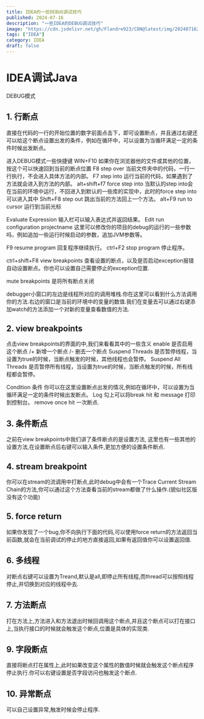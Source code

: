```yaml
---
title: IDEA的一些DEBUG调试技巧
published: 2024-07-16
description: "一些IDEA的DEBUG调试技巧"
image: "https://cdn.jsdelivr.net/gh/Flandre923/CDN@latest/img/20240716210357.png"
tags: ["IDEA"]
category: IDEA
draft: false
---
```


# IDEA调试Java
DEBUG模式


## 1. 行断点
直接在代码的一行的开始位置的数字前面点击下，即可设置断点，并且通过右键还可以给这个断点设置出发的条件，例如在循环中，可以设置为当循环满足一定的条件时候出发断点。

进入DEBUG模式一些快捷键
WIN+F10 如果你在浏览器他的文件或其他的位置，按这个可以快速回到当前的断点位置
F8 step over 当前文件夹中的代码，一行一行执行，不会进入具体方法的内部。
F7 step into 运行当前的代码，如果遇到了方法就会进入到方法的内部。
alt+shift+f7 force step into 当默认的step into会在当前的环境中运行，不回进入到默认的一些库的实现中，此时的force step into 可以进入其中
Shift+F8 step out 跳出当前的方法回上一个方法。
alt+F9 run to cursor 运行到当前光标

Evaluate Expression 输入栏可以输入表达式并返回结果。
Edit run configuration projectname  这里可以修改你的项目的debug的运行的一些参数吗，例如追加一些运行时候启动的参数，追加JVM参数等。

F9 resume program 回复程序继续执行。
ctrl+F2 stop program 停止程序。

ctrl+shift+F8 view breakpoints 查看设置的断点，以及是否启动exception报错自动设置断点。你也可以设置自己需要停止的exception位置.

mute breakpoints 是将所有断点关闭

debugger小窗口的左边是线程所对应的调用堆栈.你在这里可以看到什么方法调用你的方法.右边的窗口是当前的环境中的变量的数值.我们在变量去可以通过右键添加watch的方法添加一个对新的变量查看数值的方法.

## 2. view breakpoints

点击view breakpoints的界面的中,我们来看看其中的一些含义
enable 是否启用这个断点
/+ 新增一个断点
/- 删去一个断点
Suspend Threads 是否暂停线程，当设置为true的时候，当断点触发的时候，其他线程也会暂停。
Suspend All Threads 是否暂停所有线程，当设置为true的时候，当断点触发的时候，所有线程都会暂停。  

Condition 条件 你可以在这里设置断点出发的情况,例如在循环中，可以设置为当循环满足一定的条件时候出发断点。
Log 勾上可以将break hit 和 message 打印到控制台。
remove once hit 一次断点.

## 3. 条件断点

之前在view breakpoints中我们讲了条件断点的是设置方法, 这里也有一些其他的设置方法,在设置断点后右键可以输入条件,更加方便的设置条件断点.

## 4. stream breakpoint

你可以在stream的流调用中打断点,此时debug中会有一个Trace Current Stream Chain的方法,你可以通过这个方法查看当前的stream都做了什么操作.(貌似社区版没有这个功能)

## 5. force return

如果你发现了一个bug,你不向执行下面的代码,可以使用force return的方法返回当前函数,就会在当前调试的停止的地方直接返回,如果有返回值你可以设置返回值.

## 6. 多线程
对断点右键可以设置为Treand,默认是all,即停止所有线程,而thread可以按照线程停止,并切换到对应的线程中去.

## 7. 方法断点

打在方法上,方法进入和方法退出时候回调用这个断点,并且这个断点可以打在接口上,当执行接口的时候就会触发这个断点,位置是具体的实现类.

## 9. 字段断点

直接将断点打在属性上,此时如果改变这个属性的数值时候就会触发这个断点程序停止执行.你可以右键设置是否字段访问也触发这个断点.

## 10. 异常断点

可以自己设置异常,触发时候会停止程序.
